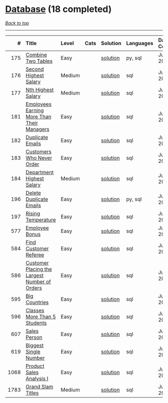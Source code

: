 # [Database](<https://leetcode.com/tag/Database/>) (18 completed)

*[Back to top](<../../README.md>)*

------

|    # | Title                                                                                                                          | Level   | Cats   | Solution                                                                | Languages   | Date Complete   |
|-----:|:-------------------------------------------------------------------------------------------------------------------------------|:--------|:-------|:------------------------------------------------------------------------|:------------|:----------------|
|  175 | [Combine Two Tables](<https://leetcode.com/problems/combine-two-tables>)                                                       | Easy    |        | [solution](<../_175. Combine Two Tables.md>)                            | py, sql     | Jul 11, 2024    |
|  176 | [Second Highest Salary](<https://leetcode.com/problems/second-highest-salary>)                                                 | Medium  |        | [solution](<../_176. Second Highest Salary.md>)                         | sql         | Jul 11, 2024    |
|  177 | [Nth Highest Salary](<https://leetcode.com/problems/nth-highest-salary>)                                                       | Medium  |        | [solution](<../_177. Nth Highest Salary.md>)                            | sql         | Jul 11, 2024    |
|  181 | [Employees Earning More Than Their Managers](<https://leetcode.com/problems/employees-earning-more-than-their-managers>)       | Easy    |        | [solution](<../_181. Employees Earning More Than Their Managers.md>)    | sql         | Jul 11, 2024    |
|  182 | [Duplicate Emails](<https://leetcode.com/problems/duplicate-emails>)                                                           | Easy    |        | [solution](<../_182. Duplicate Emails.md>)                              | sql         | Jul 11, 2024    |
|  183 | [Customers Who Never Order](<https://leetcode.com/problems/customers-who-never-order>)                                         | Easy    |        | [solution](<../_183. Customers Who Never Order.md>)                     | sql         | Jul 11, 2024    |
|  184 | [Department Highest Salary](<https://leetcode.com/problems/department-highest-salary>)                                         | Medium  |        | [solution](<../_184. Department Highest Salary.md>)                     | sql         | Jul 11, 2024    |
|  196 | [Delete Duplicate Emails](<https://leetcode.com/problems/delete-duplicate-emails>)                                             | Easy    |        | [solution](<../_196. Delete Duplicate Emails.md>)                       | py, sql     | Jul 11, 2024    |
|  197 | [Rising Temperature](<https://leetcode.com/problems/rising-temperature>)                                                       | Easy    |        | [solution](<../_197. Rising Temperature.md>)                            | sql         | Jul 11, 2024    |
|  577 | [Employee Bonus](<https://leetcode.com/problems/employee-bonus>)                                                               | Easy    |        | [solution](<../_577. Employee Bonus.md>)                                | sql         | Jul 11, 2024    |
|  584 | [Find Customer Referee](<https://leetcode.com/problems/find-customer-referee>)                                                 | Easy    |        | [solution](<../_584. Find Customer Referee.md>)                         | sql         | Jul 11, 2024    |
|  586 | [Customer Placing the Largest Number of Orders](<https://leetcode.com/problems/customer-placing-the-largest-number-of-orders>) | Easy    |        | [solution](<../_586. Customer Placing the Largest Number of Orders.md>) | sql         | Jul 11, 2024    |
|  595 | [Big Countries](<https://leetcode.com/problems/big-countries>)                                                                 | Easy    |        | [solution](<../_595. Big Countries.md>)                                 | sql         | Jul 11, 2024    |
|  596 | [Classes More Than 5 Students](<https://leetcode.com/problems/classes-more-than-5-students>)                                   | Easy    |        | [solution](<../_596. Classes More Than 5 Students.md>)                  | sql         | Jul 11, 2024    |
|  607 | [Sales Person](<https://leetcode.com/problems/sales-person>)                                                                   | Easy    |        | [solution](<../_607. Sales Person.md>)                                  | sql         | Jul 11, 2024    |
|  619 | [Biggest Single Number](<https://leetcode.com/problems/biggest-single-number>)                                                 | Easy    |        | [solution](<../_619. Biggest Single Number.md>)                         | sql         | Jul 11, 2024    |
| 1068 | [Product Sales Analysis I](<https://leetcode.com/problems/product-sales-analysis-i>)                                           | Easy    |        | [solution](<../_1068. Product Sales Analysis I.md>)                     | sql         | Jul 11, 2024    |
| 1783 | [Grand Slam Titles](<https://leetcode.com/problems/grand-slam-titles>)                                                         | Medium  |        | [solution](<../_1783. Grand Slam Titles.md>)                            | sql         | Jul 11, 2024    |